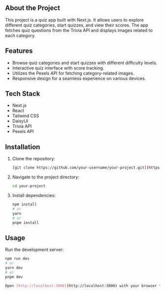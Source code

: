 ## About the Project
This project is a quiz app built with Next.js. It allows users to explore different quiz categories, start quizzes, and view their scores. The app fetches quiz questions from the Trivia API and displays images related to each category.

## Features
- Browse quiz categories and start quizzes with different difficulty levels.
- Interactive quiz interface with score tracking.
- Utilizes the Pexels API for fetching category-related images.
- Responsive design for a seamless experience on various devices.

## Tech Stack
- Next.js
- React
- Tailwind CSS
- DaisyUI
- Trivia API
- Pexels API

## Installation
1. Clone the repository:
    ```bash
    [git clone https://github.com/your-username/your-project.git](https://github.com/hertheim/quiz-app.git)
    ```

2. Navigate to the project directory:
    ```bash
    cd your-project
    ```

3. Install dependencies:
    ```bash
    npm install
    # or
    yarn
    # or
    pnpm install
    ```

## Usage
Run the development server:
```bash
npm run dev
# or
yarn dev
# or
pnpm dev

Open [http://localhost:3000](http://localhost:3000) with your browser to see the result.
